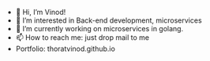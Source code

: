 - 👋 Hi, I’m Vinod!
- 👀 I’m interested in Back-end development, microservices
- 🌱 I’m currently working on microservices in golang.
- 📫 How to reach me: just drop mail to me
- Portfolio: thoratvinod.github.io
<!---
thoratvinod/thoratvinod is a ✨ special ✨ repository because its `README.md` (this file) appears on your GitHub profile.
You can click the Preview link to take a look at your changes.
--->
